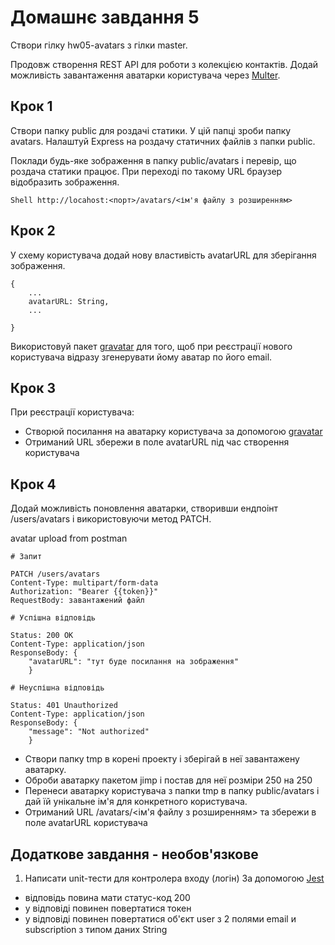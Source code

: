 # Домашнє завдання 5

Створи гілку hw05-avatars з гілки master.

Продовж створення REST API для роботи з колекцією контактів. Додай можливість завантаження аватарки користувача через [Multer](https://github.com/expressjs/multer).

## Крок 1

Створи папку public для роздачі статики. У цій папці зроби папку avatars. Налаштуй Express на роздачу статичних файлів з папки public.

Поклади будь-яке зображення в папку public/avatars і перевір, що роздача статики працює. При переході по такому URL браузер відобразить зображення.

`Shell http://locahost:<порт>/avatars/<ім'я файлу з розширенням> `

## Крок 2

У схему користувача додай нову властивість avatarURL для зберігання зображення.

    {
        ...
        avatarURL: String,
        ...

    }

Використовуй пакет [gravatar](https://www.npmjs.com/package/gravatar) для того, щоб при реєстрації нового користувача відразу згенерувати йому аватар по його email.

## Крок 3

При реєстрації користувача:

- Створюй посилання на аватарку користувача за допомогою [gravatar](https://www.npmjs.com/package/gravatar)
- Отриманий URL збережи в поле avatarURL під час створення користувача

## Крок 4

Додай можливість поновлення аватарки, створивши ендпоінт /users/avatars і використовуючи метод PATCH.

avatar upload from postman

    # Запит

    PATCH /users/avatars
    Content-Type: multipart/form-data
    Authorization: "Bearer {{token}}"
    RequestBody: завантажений файл

    # Успішна відповідь

    Status: 200 OK
    Content-Type: application/json
    ResponseBody: {
        "avatarURL": "тут буде посилання на зображення"
        }

    # Неуспішна відповідь

    Status: 401 Unauthorized
    Content-Type: application/json
    ResponseBody: {
        "message": "Not authorized"
        }

- Створи папку tmp в корені проекту і зберігай в неї завантажену аватарку.
- Оброби аватарку пакетом jimp і постав для неї розміри 250 на 250
- Перенеси аватарку користувача з папки tmp в папку public/avatars і дай їй унікальне ім'я для конкретного користувача.
- Отриманий URL /avatars/<ім'я файлу з розширенням> та збережи в поле avatarURL користувача

## Додаткове завдання - необов'язкове

1. Написати unit-тести для контролера входу (логін)
   За допомогою [Jest](https://jestjs.io/ru/docs/getting-started)

- відповідь повина мати статус-код 200
- у відповіді повинен повертатися токен
- у відповіді повинен повертатися об'єкт user з 2 полями email и subscription з типом даних String
